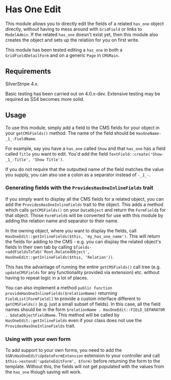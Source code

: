 # Has One Edit

This module allows you to directly edit the fields of a related `has_one` object directly, without having to mess around with `GridField` or links to `ModelAdmin`. If the related `has_one` doesn't exist yet, then this module also creates the object and sets up the relation for you on first write.

This module has been tested editing a `has_one` in both a `GridFieldDetailForm` and on a generic `Page` in `CMSMain`.

## Requirements

SilverStripe 4.x.

Basic testing has been carried out on 4.0.x-dev. Extensive testing may be required as SS4 becomes more solid.

## Usage

To use this module, simply add a field to the CMS fields for your object in your `getCMSFields()` method. The name of the field should be `HasOneName-_1_-FieldName`.

For example, say you have a `has_one` called `Show` and that `has_one` has a field called `Title` you want to edit. You'd add the field `TextField::create('Show-_1_-Title', 'Show Title')`.

If you do not require that the outputted name of the field matches the value you supply, you can also use a colon as a separator instead of `-_1_-`.

### Generating fields with the `ProvidesHasOneInlineFields` trait

If you simply want to display all the CMS fields for a related object, you can add the `ProvidesHasOneInlineFields` trait to the object. This adds a method which calls `getCMSFields()` 
on your `DataObject` and return the `FormField`s for that object. Those `FormField`s will be converted for use with this module by adding the relation name and separator to their name.

In the owning object, where you want to display the fields, call `HasOneEdit::getInlineFields($this, 'my_has_one_name')`. This will return the fields for adding to the CMS - e.g. you 
can display the related object's fields in their own tab by calling `$fields->addFieldsToTab('Root.RelatedObject', HasOneEdit::getInlineFields($this, 'Relation'))`.

This has the advantage of running the entire `getCMSFields()` call tree (e.g. `updateCMSFields` for any functionality provided via extension) etc. without having to repeat logic 
in a lot of places.

You can also implement a method `public function provideHasOneInlineFields($relationName)` returning `FieldList|FormField[]` to provide a custom interface different 
to `getCMSFields()` (e.g. just a small subset of fields). In this case, all the field names should be in the form `$relationName . HasOneEdit::FIELD_SEPARATOR . $dataObjectFieldName`.
This method will be called by `HasOneEdit::getInlineFields` even if your class does not use the `ProvidesHasOneInlineFields` trait.

### Using with your own form

To add support to your own forms, you need to add the `SGN\HasOneEdit\UpdateFormExtension` extension to your controller and call `$this->extend('updateEditForm', $form)` before returning the form to the template. Without this, the fields will not get populated with the values from the `has_one` though saving will work.
